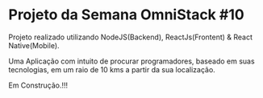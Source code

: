 # Projeto da Semana OmniStack #10

Projeto realizado utilizando NodeJS(Backend), ReactJs(Frontent) & React Native(Mobile).

Uma Aplicação com intuito de procurar programadores, baseado em suas tecnologias, em um raio de 10 kms a partir da sua localização. 

Em Construção.!!!
